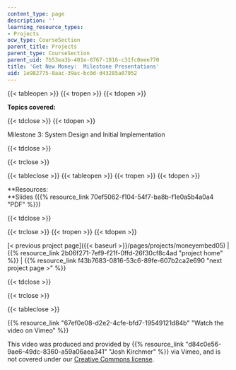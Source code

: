 ```yaml
---
content_type: page
description: ''
learning_resource_types:
- Projects
ocw_type: CourseSection
parent_title: Projects
parent_type: CourseSection
parent_uid: 7b53ea3b-401e-0767-1816-c31fc0eee770
title: 'Get New Money:  Milestone Presentations'
uid: 1e982775-0aac-39ac-bc0d-d43285a07952
---
```


{{< tableopen >}}
{{< tropen >}}
{{< tdopen >}}


**Topics covered:**


{{< tdclose >}}
{{< tdopen >}}


Milestone 3: System Design and Initial Implementation


{{< tdclose >}}

{{< trclose >}}

{{< tableclose >}}
{{< tableopen >}}
{{< tropen >}}
{{< tdopen >}}


**Resources:  
**Slides ({{% resource_link 70ef5062-f104-54f7-ba8b-f1e0a5b4a0a4 "PDF" %}})


{{< tdclose >}}

{{< trclose >}}
{{< tropen >}}
{{< tdopen >}}


[\< previous project page]({{< baseurl >}}/pages/projects/moneyembed05) | {{% resource_link 2b06f271-7ef9-f21f-0ffd-26f30cf8c4ad "project home" %}} | {{% resource_link f43b7683-0816-53c6-89fe-607b2ca2e690 "next project page >" %}}


{{< tdclose >}}

{{< trclose >}}

{{< tableclose >}}

{{% resource_link "67ef0e08-d2e2-4cfe-bfd7-19549121d84b" "Watch the video on Vimeo" %}}

This video was produced and provided by {{% resource_link "d84c0e56-9ae6-49dc-8360-a59a06aea341" "Josh Kirchmer" %}} via Vimeo, and is not covered under our [Creative Commons license](/terms/#cc).